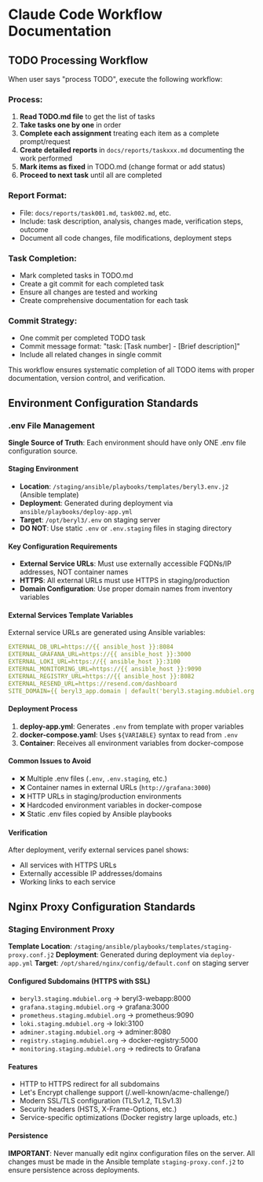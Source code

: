 # Claude Code Workflow Documentation

## TODO Processing Workflow

When user says "process TODO", execute the following workflow:

### Process:
1. **Read TODO.md file** to get the list of tasks
2. **Take tasks one by one** in order
3. **Complete each assignment** treating each item as a complete prompt/request
4. **Create detailed reports** in `docs/reports/taskxxx.md` documenting the work performed
5. **Mark items as fixed** in TODO.md (change format or add status)
6. **Proceed to next task** until all are completed

### Report Format:
- File: `docs/reports/task001.md`, `task002.md`, etc.
- Include: task description, analysis, changes made, verification steps, outcome
- Document all code changes, file modifications, deployment steps

### Task Completion:
- Mark completed tasks in TODO.md
- Create a git commit for each completed task
- Ensure all changes are tested and working
- Create comprehensive documentation for each task

### Commit Strategy:
- One commit per completed TODO task
- Commit message format: "task: [Task number] - [Brief description]"
- Include all related changes in single commit

This workflow ensures systematic completion of all TODO items with proper documentation, version control, and verification.

## Environment Configuration Standards

### .env File Management
**Single Source of Truth**: Each environment should have only ONE .env file configuration source.

#### Staging Environment
- **Location**: `/staging/ansible/playbooks/templates/beryl3.env.j2` (Ansible template)
- **Deployment**: Generated during deployment via `ansible/playbooks/deploy-app.yml`
- **Target**: `/opt/beryl3/.env` on staging server
- **DO NOT**: Use static `.env` or `.env.staging` files in staging directory

#### Key Configuration Requirements
- **External Service URLs**: Must use externally accessible FQDNs/IP addresses, NOT container names
- **HTTPS**: All external URLs must use HTTPS in staging/production
- **Domain Configuration**: Use proper domain names from inventory variables

#### External Services Template Variables
External service URLs are generated using Ansible variables:
```yaml
EXTERNAL_DB_URL=https://{{ ansible_host }}:8084
EXTERNAL_GRAFANA_URL=https://{{ ansible_host }}:3000
EXTERNAL_LOKI_URL=https://{{ ansible_host }}:3100
EXTERNAL_MONITORING_URL=https://{{ ansible_host }}:9090
EXTERNAL_REGISTRY_URL=https://{{ ansible_host }}:8082
EXTERNAL_RESEND_URL=https://resend.com/dashboard
SITE_DOMAIN={{ beryl3_app.domain | default('beryl3.staging.mdubiel.org') }}
```

#### Deployment Process
1. **deploy-app.yml**: Generates `.env` from template with proper variables
2. **docker-compose.yaml**: Uses `${VARIABLE}` syntax to read from `.env`
3. **Container**: Receives all environment variables from docker-compose

#### Common Issues to Avoid
- ❌ Multiple .env files (`.env`, `.env.staging`, etc.)
- ❌ Container names in external URLs (`http://grafana:3000`)  
- ❌ HTTP URLs in staging/production environments
- ❌ Hardcoded environment variables in docker-compose
- ❌ Static .env files copied by Ansible playbooks

#### Verification
After deployment, verify external services panel shows:
- All services with HTTPS URLs
- Externally accessible IP addresses/domains
- Working links to each service

## Nginx Proxy Configuration Standards

### Staging Environment Proxy
**Template Location**: `/staging/ansible/playbooks/templates/staging-proxy.conf.j2`
**Deployment**: Generated during deployment via `deploy-app.yml`
**Target**: `/opt/shared/nginx/config/default.conf` on staging server

#### Configured Subdomains (HTTPS with SSL)
- `beryl3.staging.mdubiel.org` → beryl3-webapp:8000
- `grafana.staging.mdubiel.org` → grafana:3000  
- `prometheus.staging.mdubiel.org` → prometheus:9090
- `loki.staging.mdubiel.org` → loki:3100
- `adminer.staging.mdubiel.org` → adminer:8080
- `registry.staging.mdubiel.org` → docker-registry:5000
- `monitoring.staging.mdubiel.org` → redirects to Grafana

#### Features
- HTTP to HTTPS redirect for all subdomains
- Let's Encrypt challenge support (/.well-known/acme-challenge/)
- Modern SSL/TLS configuration (TLSv1.2, TLSv1.3)
- Security headers (HSTS, X-Frame-Options, etc.)
- Service-specific optimizations (Docker registry large uploads, etc.)

#### Persistence
**IMPORTANT**: Never manually edit nginx configuration files on the server. All changes must be made in the Ansible template `staging-proxy.conf.j2` to ensure persistence across deployments.